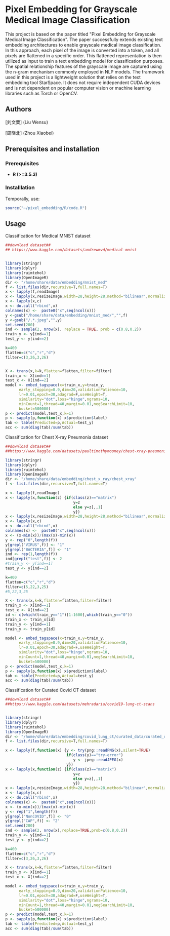Pixel Embedding for Grayscale Medical Image Classification
==========
This project is based on the paper titled "Pixel Embedding for Grayscale Medical Image Classification". The paper successfully extends existing text embedding architectures to enable grayscale medical image classification. In this approach, each pixel of the image is converted into a token, and all pixels are flattened in a specific order. This flattened representation is then utilized as input to train a text embedding model for classification purposes. The spatial relationship features of the grayscale image are captured using the n-gram mechanism commonly employed in NLP models. The framework used in this project is a lightweight solution that relies on the text embedding tool StarSpace. It does not require independent CUDA devices and is not dependent on popular computer vision or machine learning libraries such as Torch or OpenCV.

## Authors

[刘文粟] (Liu Wensu)

[周晓北] (Zhou Xiaobei)

## <a name="install"></a> Prerequisites and installation

### <a name="prerequisites"></a> Prerequisites
- **R (>=3.5.3)** 

### <a name="installlation"></a> Installlation
Temporally, use:
```r
source("~/pixel_embedding/R/code.R")
```

## Usage

Classification for Medical MNIST dataset

```r
##download dataset##
## https://www.kaggle.com/datasets/andrewmvd/medical-mnist


library(stringr)   
library(dplyr)
library(ruimtehol)
library(OpenImageR)
dir <- "/home/share/data/embedding/mnist_med"
f <- list.files(dir,recursive=T,full.names=T)
x <- lapply(f,readImage)
x <- lapply(x,resizeImage,width=28,height=28,method="bilinear",normalize_pixels=TRUE)
x <- lapply(x,c)
x <- do.call("rbind",x)
colnames(x) <-  paste0("x",seq(ncol(x)))
y <-gsub("/home/share/data/embedding/mnist_med/","",f)
y <-gsub("/.*.jpeg","",y)
set.seed(200)
ind <- sample(2, nrow(x), replace = TRUE, prob = c(0.8,0.2))
train_y <- y[ind==1]
test_y <- y[ind==2]

k=400
flatten=c("c","r","d")
filter=c(3,26,3,26)


X <- trans(x,k=k,flatten=flatten,filter=filter)
train_x <- X[ind==1]
test_x <- X[ind==2]
model <- embed_tagspace(x=train_x,y=train_y,
      early_stopping=0.9,dim=20,validationPatience=10,
      lr=0.01,epoch=30,adagrad=F,useWeight=T,
      similarity="dot",loss="hinge",ngrams=10,
      minCount=1,thread=40,margin=0.01,negSearchLimit=10,
      bucket=500000)
p <- predict(model,test_x,k=1)
p <- sapply(p,function(x) x$prediction$label)
tab <- table(Predicted=p,Actual=test_y)
acc <- sum(diag(tab)/sum(tab))

```



Classification for Chest X-ray Pneumonia dataset

```r
##download dataset##
##https://www.kaggle.com/datasets/paultimothymooney/chest-xray-pneumonia

library(stringr)   
library(dplyr)
library(ruimtehol)
library(OpenImageR)
dir <- "/home/share/data/embedding/chest_x_ray/chest_xray"
f <- list.files(dir,recursive=T,full.names=T)

x <- lapply(f,readImage)
x <- lapply(x,function(z) {if(class(z)=="matrix")
                              y=z
                              else y=z[,,1]
                              y})
x <- lapply(x,resizeImage,width=28,height=28,method="bilinear",normalize_pixels=TRUE)
x <- lapply(x,c)
x <- do.call("rbind",x)
colnames(x) <-  paste0("x",seq(ncol(x)))
x <- (x-min(x))/(max(x)-min(x))
y <- rep("0",length(f))
y[grepl("VIRUS",f)] <- "1"
y[grepl("BACTERIA",f)] <- "1"
ind <- rep(1,length(f))
ind[grepl("test",f)] <- 2
#train_y <- y[ind==1]
test_y <- y[ind==2]

k=400
flatten=c("c","r","d")
filter=c(5,22,3,25)
#5,22,3,25

X <- trans(x,k=k,flatten=flatten,filter=filter)
train_x <- X[ind==1]
test_x <- X[ind==2]
id <- c(which(train_y=="1")[1:1600],which(train_y=="0"))
train_x <- train_x[id]
train_y <- y[ind==1]
train_y <- train_y[id]

model <- embed_tagspace(x=train_x,y=train_y,
      early_stopping=0.9,dim=20,validationPatience=10,
      lr=0.01,epoch=30,adagrad=F,useWeight=T,
      similarity="dot",loss="hinge",ngrams=10,
      minCount=1,thread=40,margin=0.01,negSearchLimit=10,
      bucket=500000)
p <- predict(model,test_x,k=1)
p <- sapply(p,function(x) x$prediction$label)
tab <- table(Predicted=p,Actual=test_y)
acc <- sum(diag(tab)/sum(tab))

```


Classification for Curated Covid CT dataset

```r
##download dataset##
##https://www.kaggle.com/datasets/mehradaria/covid19-lung-ct-scans


library(stringr)   
library(dplyr)
library(ruimtehol)
library(OpenImageR)
dir <- "/home/share/data/embedding/covid_lung_ct/curated_data/curated_data/"
f <- list.files(dir,recursive=T,full.names=T)

x <- lapply(f,function(x) {y <- try(png::readPNG(x),silent=TRUE)
                           if(class(y)=="try-error")
                              y <- jpeg::readJPEG(x)
                           y})
x <- lapply(x,function(z) {if(class(z)=="matrix")
                              y=z
                              else y=z[,,1]
                              y})
x <- lapply(x,resizeImage,width=28,height=28,method="bilinear",normalize_pixels=TRUE)
x <- lapply(x,c)
x <- do.call("rbind",x)
colnames(x) <-  paste0("x",seq(ncol(x)))
x <- (x-min(x))/(max(x)-min(x))
y <- rep("1",length(f))
y[grepl("NonCOVID",f)] <- "0"
y[grepl("CAP",f)] <- "2"
set.seed(200)
ind <- sample(2, nrow(x),replace=TRUE,prob=c(0.8,0.2))
train_y <- y[ind==1]
test_y <- y[ind==2]

k=400
flatten=c("c","r","d")
filter=c(3,26,3,26)

X <- trans(x,k=k,flatten=flatten,filter=filter)
train_x <- X[ind==1]
test_x <- X[ind==2]

model <- embed_tagspace(x=train_x,y=train_y,
      early_stopping=0.9,dim=20,validationPatience=10,
      lr=0.01,epoch=30,adagrad=F,useWeight=T,
      similarity="dot",loss="hinge",ngrams=10,
      minCount=1,thread=40,margin=0.01,negSearchLimit=10,
      bucket=500000)
p <- predict(model,test_x,k=1)
p <- sapply(p,function(x) x$prediction$label)
tab <- table(Predicted=p,Actual=test_y)
acc <- sum(diag(tab)/sum(tab))

```
